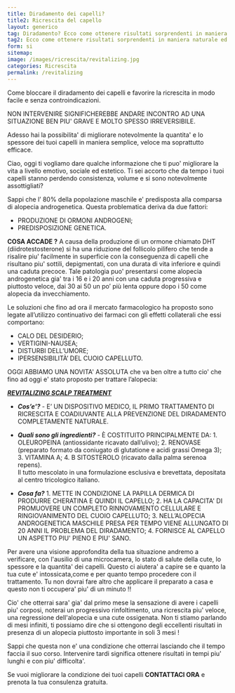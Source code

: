 ```yaml
---
title: Diradamento dei capelli?
title2: Ricrescita del capello
layout: generico
tag: Diradamento? Ecco come ottenere risultati sorprendenti in maniera naturale ed efficace, favorendo la ricrescita senza controindicazioni.
tag2: Ecco come ottenere risultati sorprendenti in maniera naturale ed efficace.
form: si
sitemap:
image: /images/ricrescita/revitalizing.jpg
categories: Ricrescita
permalink: /revitalizing
---
```


Come bloccare il diradamento dei capelli e favorire la ricrescita in modo facile e senza controindicazioni.

NON INTERVENIRE SIGNIFICHEREBBE ANDARE INCONTRO AD UNA SITUAZIONE BEN PIU' GRAVE E MOLTO SPESSO IRREVERSIBILE.

Adesso hai la possibilita' di migliorare notevolmente la quantita' e lo spessore dei tuoi capelli in maniera semplice, veloce ma soprattutto efficace.

Ciao, oggi ti vogliamo dare qualche informazione che ti puo' migliorare la vita a livello emotivo, sociale ed estetico.
Ti sei accorto che da tempo i tuoi capelli stanno perdendo consistenza, volume e si sono notevolmente assottigliati?

Sappi che l’ 80% della popolazione maschile e' predisposta alla comparsa di alopecia androgenetica. Questa problematica deriva da due fattori:

- PRODUZIONE DI ORMONI ANDROGENI;
- PREDISPOSIZIONE GENETICA.

**COSA ACCADE ?**
A causa della produzione di un ormone chiamato DHT (diidrotestosterone) si ha una riduzione del follicolo pilifero che tende a risalire piu' facilmente in superficie con la conseguenza di capelli che risultano piu' sottili, depigmentati, con una durata di vita inferiore e quindi una caduta precoce. Tale patologia puo' presentarsi come alopecia androgenetica gia' tra i 16 e i 20 anni con una caduta progressiva e piuttosto veloce, dai 30 ai 50 un po’ più lenta oppure dopo i 50 come alopecia da invecchiamento.

Le soluzioni che fino ad ora il mercato farmacologico ha proposto sono legate all’utilizzo continuativo dei farmaci con gli effetti collaterali che essi comportano:

- CALO DEL DESIDERIO;
- VERTIGINI-NAUSEA;
- DISTURBI DELL’UMORE;
- IPERSENSIBILITÀ’ DEL CUOIO CAPELLUTO.

OGGI ABBIAMO UNA NOVITA' ASSOLUTA che va ben oltre a tutto cio' che fino ad oggi e' stato proposto per trattare l’alopecia:

**_<u>REVITALIZING SCALP TREATMENT</u>_**

- **_Cos’e'?_** - E’ UN DISPOSITIVO MEDICO, IL PRIMO TRATTAMENTO DI RICRESCITA E COADIUVANTE ALLA PREVENZIONE DEL DIRADAMENTO COMPLETAMENTE NATURALE.

- **_Quali sono gli ingredienti?_** - È COSTITUITO PRINCIPALMENTE DA: 1. OLEUROPEINA (antiossidante ricavato dall’ulivo); 2. RENOVASE (preparato formato da coniugato di glutatione e acidi grassi Omega 3); 3. VITAMINA A; 4. B SITOSTEROLO (ricavato dalla palma serenoa repens).<br>Il tutto mescolato in una formulazione esclusiva e brevettata, depositata al centro tricologico italiano.
- **_Cosa fa?_** 1. METTE IN CONDIZIONE LA PAPILLA DERMICA DI PRODURRE CHERATINA E QUINDI IL CAPELLO; 2. HA LA CAPACITA' DI PROMUOVERE UN COMPLETO RINNOVAMENTO CELLULARE E RINGIOVANIMENTO DEL CUOIO CAPELLUTO; 3. NELL’ALOPECIA ANDROGENETICA MASCHILE PRESA PER TEMPO VIENE ALLUNGATO DI 20 ANNI IL PROBLEMA DEL DIRADAMENTO; 4. FORNISCE AL CAPELLO UN ASPETTO PIU' PIENO E PIU' SANO.

Per avere una visione approfondita della tua situazione andremo a verificare, con l'ausilio di una microcamera, lo stato di salute della cute, lo spessore e la quantita' dei capelli. Questo ci aiutera' a capire se e quanto la tua cute e' intossicata,come e per quanto tempo procedere con il trattamento. Tu non dovrai fare altro che applicare il preparato a casa e questo non ti occupera' piu' di un minuto !!

Cio' che otterrai sara' gia' dal primo mese la sensazione di avere i capelli piu' corposi, noterai un progressivo rinfoltimento, una ricrescita piu' veloce, una regressione dell'alopecia e una cute ossigenata. Non ti stiamo parlando di mesi infiniti, ti possiamo dire che si ottengono degli eccellenti risultati in presenza di un alopecia piuttosto importante in soli 3 mesi !

Sappi che questa non e' una condizione che otterrai lasciando che il tempo faccia il suo corso. Intervenire tardi significa ottenere risultati in tempi piu' lunghi e con piu' difficolta'.

Se vuoi migliorare la condizione dei tuoi capelli **CONTATTACI ORA** e prenota la tua consulenza gratuita.
